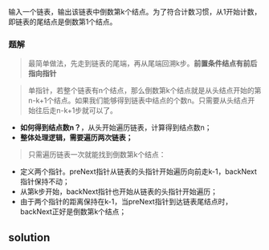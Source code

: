 输入一个链表，输出该链表中倒数第k个结点。为了符合计数习惯，从1开始计数，即链表的尾结点是倒数第1个结点。

### 题解

>最简单做法，先走到链表的尾端，再从尾端回溯k步。**前置条件结点有前后指向指针**

>单指针，若整个链表有n个结点，那么倒数第k个结点就是从头结点开始的第n-k+1个结点。如果我们能够得到链表中结点的个数n。只需要从头结点开始往后走n-k+1步就可以了。
+ **如何得到结点数n？**，从头开始遍历链表，计算得到结点数n；
+ **整体处理逻辑，需要遍历两次链表；**

>只需遍历链表一次就能找到倒数第k个结点：
+ 定义两个指针。preNext指针从链表的头指针开始遍历向前走k-1，backNext指针保持不动；
+ 从第k步开始，backNext指针也开始从链表的头指针开始遍历；
+ 由于两个指针的距离保持在k-1，当preNext指针到达链表尾结点时，backNext正好是倒数第k个结点；

## solution

```
```